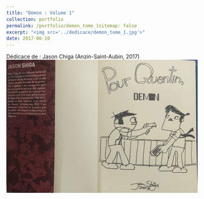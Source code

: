 ```yaml
---
title: "Demon : Volume 1"
collection: portfolio
permalink: /portfolio/demon_tome_1sitemap: false
excerpt: "<img src='../dedicace/demon_tome_1.jpg'>"
date: 2017-06-10
---
```


Dédicace de : Jason Chiga (Anzin-Saint-Aubin, 2017)
<img src='../dedicace/demon_tome_1.jpg'>